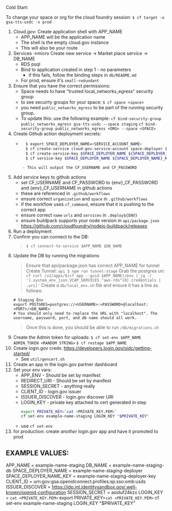 Cold Start:

To change your space or org for the cloud foundry session:
`$ cf target -o gsa-tts-usdc -s prod`

1. Cloud.gov: Create application shell with APP_NAME
    - APP_NAME will be the application name
    - The shell is the empty cloud.gov instance
    - This will also be your route
2. Services ->micro  Create new service -> Market place service -> DB_NAME
    - RDS psql
    - Bind to application created in step 1 - no parameters
        - if this fails, follow the binding steps in `db/README.md`
    - For prod, ensure it's `small-redundant`
3. Ensure that you have the correct permissions:
    - Space needs to have "trusted local_networks_egress" security group
    - to see secuirty groups for your space: `$ cf space <space> `
    - you need `public_networks_egress` to be part of the running security group.
    - To update this: use the following example: 
        `cf bind-security-group public_networks_egress gsa-tts-usdc --space staging`
        `cf bind-security-group public_networks_egress <ORG> --space <SPACE>`
4. Create Github action deployment secrets:
    - ```sh
        $ export SPACE_DEPLOYER_NAME=<SERVICE_ACCOUNT_NAME>
        $ cf create-service cloud-gov-service-account space-deployer $SPACE_DEPLOYER_NAME
        $ cf create-service-key $SPACE_DEPLOYER_NAME ${SPACE_DEPLOYER_NAME}_KEY
        $ cf service-key $SPACE_DEPLOYER_NAME ${SPACE_DEPLOYER_NAME}_KEY
    ```
        - This will output the CF_USERNAME and CF_PASSWORD
5. Add service keys to github actions
    - set CF_USERNAME and CF_PASSWORD to {env}_CF_PASSWORD and {env}_CF_USERNAME in github actions
    - these are referenced in `.github/workflows`
    - ensure correct `organization` and `space` in `.github/workflows`
    - if the workflow uses `cf_command`, ensure that it is pushing to the correct app
    - ensure correct `name` `urls` and `services` in `.deploy${ENV}`
    - ensure buildpack supports your node version in `api/package.json` https://github.com/cloudfoundry/nodejs-buildpack/releases
6. Run a deployment
7. Confirm you can connect to the DB:
    > `$ cf connect-to-service $APP_NAME $DB_NAME`
8. Update the DB by running the migrations
    > Ensure that api/package.json has correct APP_NAME for tunnel
    > Create Tunnel: `api $ npm run tunnel:stage`
    > Grab the postgres uri: `cf curl /v2/apps/$(cf app --guid $APP_NAME)/env | jq -r '[.system_env_json.VCAP_SERVICES."aws-rds"[0].credentials | .uri]'`
    > Create a `db/local_env.sh` file and ensure it has a line as follows:
    ```
    # Staging Env
    export POSTGRES=postgres://<USERNAME>:<PASSWORD>@localhost:<PORT>/<DB_NAME>
    # You should only need to replace the URL with "localhost". The username, password, port, and db name should all work.
    ```
    > Once this is done, you should be able to run `/db/migrations.sh`
9. Create the Admin token for uploads:
    `$ cf set-env $APP_NAME ADMIN_TOKEN <RANDOM STRING>`
    `$ cf restage $APP_NAME`
9. Create login.gov creds: https://developers.login.gov/oidc/getting-started/
    - See `util/gencert.sh`
10. Create an app in the login.gov partner dashboard
11. Set your env vars:
    - APP_ENV - Should be set by manifest
    - REDIRECT_URI - Should be set by manifest
    - SESSION_SECRET - anything really
    - CLIENT_ID - login.gov issuer
    - ISSUER_DISCOVER - login.gov discover URI
    - LOGIN_KEY - private key attached to cert generated in step
        ```sh
        export PRIVATE_KEY=`cat <PRIVATE_KEY.PEM>`
        cf set-env example-name-staging LOGIN_KEY "$PRIVATE_KEY"
        ```
    - use `cf set-env`
12. for production: create _another_ login.gov app and have it promoted to prod

## EXAMPLE VALUES:
APP_NAME = example-name-staging
DB_NAME = example-name-staging-db
SPACE_DEPLOYER_NAME = example-name-staging-deployer
SPACE_DEPLOYER_NAME_KEY = example-name-staging-deployer-key
CLIENT_ID = urn:gov:gsa:openidconnect.profiles:sp:sso:omb:usds
ISSUER_DISCOVER = https://idp.int.identitysandbox.gov/.well-known/openid-configuration
SESSION_SECRET = asiduf24kzx
LOGIN_KEY = `cat <PRIVATE_KEY.PEM>`
export PRIVATE_KEY=`cat <PRIVATE_KEY.PEM>`
cf set-env example-name-staging LOGIN_KEY "$PRIVATE_KEY"
